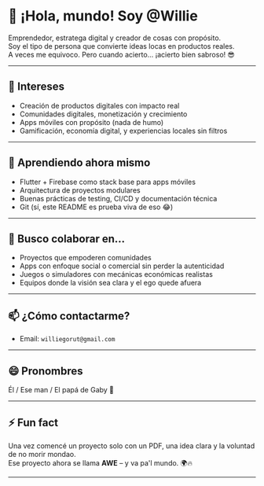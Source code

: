 # 👋 ¡Hola, mundo! Soy @Willie

Emprendedor, estratega digital y creador de cosas con propósito.  
Soy el tipo de persona que convierte ideas locas en productos reales.  
A veces me equivoco. Pero cuando acierto... ¡acierto bien sabroso! 😎

---

## 👀 Intereses

- Creación de productos digitales con impacto real
- Comunidades digitales, monetización y crecimiento
- Apps móviles con propósito (nada de humo)
- Gamificación, economía digital, y experiencias locales sin filtros

---

## 🌱 Aprendiendo ahora mismo

- Flutter + Firebase como stack base para apps móviles
- Arquitectura de proyectos modulares
- Buenas prácticas de testing, CI/CD y documentación técnica
- Git (sí, este README es prueba viva de eso 😂)

---

## 💞️ Busco colaborar en...

- Proyectos que empoderen comunidades
- Apps con enfoque social o comercial sin perder la autenticidad
- Juegos o simuladores con mecánicas económicas realistas
- Equipos donde la visión sea clara y el ego quede afuera

---

## 📫 ¿Cómo contactarme?

- Email: `williegorut@gmail.com`

---

## 😄 Pronombres

Él / Ese man / El papá de Gaby 👶

---

## ⚡ Fun fact

Una vez comencé un proyecto solo con un PDF, una idea clara y la voluntad de no morir mondao.  
Ese proyecto ahora se llama **AWE** – y va pa'l mundo. 🌍🔥

---

<!---
wfgorut/wfgorut is a ✨ special ✨ repository because its `README.md` (this file) appears on your GitHub profile.
You can click the Preview link to take a look at your changes.
--->
